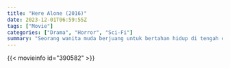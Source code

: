 ```yaml
---
title: "Here Alone (2016)"
date: 2023-12-01T06:59:55Z
tags: ["Movie"]
categories: ["Drama", "Horror", "Sci-Fi"]
summary: "Seorang wanita muda berjuang untuk bertahan hidup di tengah epidemi misterius yang telah membunuh sebagian besar masyarakat, dan memaksanya masuk ke dalam hutan belantara yang tak kenal ampun."
---
```


<mux-player stream-type="on-demand"
src="https://kp3d-my.sharepoint.com/personal/ryoo_kp3d_onmicrosoft_com/_layouts/15/download.aspx?share=EUImwoE1xZtEvoPxrAX1TPwBnXFjqC3UYfpNHDN7TQyZOQ" prefer-playback="mse" controls>

</mux-player>


{{< movieinfo id="390582" >}}

<script src="https://cdn.jsdelivr.net/npm/@mux/mux-player"></script>

 <script type="application/ld+json ">
{
"@context": "https://schema.org/",
"@type": "VideoObject",
"name": "Here Alone (2016)",
"contentUrl": "https://stream.mux.com/lszpjxD5z9mnwZx01T00vwnvwkM3aAAg01dq3QOPp00iRYY.m3u8",
"thumbnailUrl": "https://www.themoviedb.org/t/p/original/n2MN4Nx8u5qefDnjW7S8XbvcDT4.jpg?width=314&fit_mode=preserve&time=25",
"uploadDate": "2023-12-01T06:59:55Z",
}

</script>